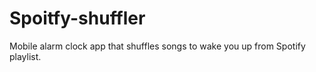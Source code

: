 # Spoitfy-shuffler
Mobile alarm clock app that shuffles songs to wake you up from Spotify playlist.
